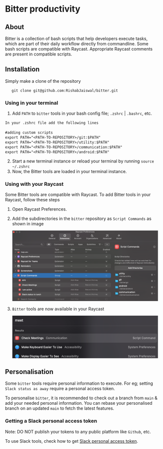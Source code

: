 # Bitter productivity

## About
Bitter is a collection of bash scripts that help developers execute tasks, which are part of their daily workflow
directly from commandline. Some bash scripts are compatible with Raycast. Appropriate Raycast comments are present in
compatible scripts.

## Installation

Simply make a clone of the repository
```shell 
   git clone git@github.com:RishabJaiswal/bitter.git
```

### Using in your terminal

1. Add `PATH` to `bitter` tools in your bash config file; `.zshrc` | `.bashrc`, etc.
```Text
In your .zshrc file add the following lines

#adding custom scripts
export PATH="<PATH-TO-REPOSITORY>/git:$PATH"
export PATH="<PATH-TO-REPOSITORY>/utility:$PATH"
export PATH="<PATH-TO-REPOSITORY>/communication:$PATH"
export PATH="<PATH-TO-REPOSITORY>/android:$PATH"
```
2. Start a new terminal instance or reload your terminal by running `source ~/.zshrc`
3. Now, the Bitter tools are loaded in your terminal instance.

### Using with your Raycast

Some Bitter tools are compatible with Raycast. To add Bitter tools in your Raycast,
follow these steps

1. Open Raycast Preferences.
2. Add the subdirectories in the `bitter` repository as `Script Commands` as shown in image

   ![img.png](docs/Bitter-Raycast-setup.png)

3. `Bitter` tools are now available in your Raycast

    ![img.png](docs/Raycast-Bitter.png)

## Personalisation

Some `bitter` tools require personal information to execute.
For eg; setting `Slack status as away` require a personal access token.

To personalise `bitter`, it is recommended to check out a branch from `main` & 
add your needed personal information.
You can rebase your personalised branch on an updated `main` to fetch the latest features.

### Getting a Slack personal access token
Note: DO NOT publish your tokens to any public platform like `Github`, etc.

To use Slack tools, check how to get [Slack personal access token].

[Slack personal access token]: ./docs/slack_access_token.md

